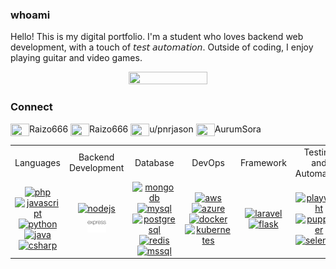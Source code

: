 ### whoami
Hello! This is my digital portfolio. I'm a student who loves backend web development, with a touch of 𝘵𝘦𝘴𝘵 𝘢𝘶𝘵𝘰𝘮𝘢𝘵𝘪𝘰𝘯. Outside of coding, I enjoy playing guitar and video games.

<div align="center">
    <img src="https://github.com/pnrjason/pnrjason/assets/39984351/765c3c4c-a64f-4f92-9028-f5f8cbc9b765" width="50%" height="50%">
</div>

### Connect
<p align="left">
<img align="center" src="https://www.svgrepo.com/show/331368/discord-v2.svg" height="20" width="30"/>Raizo666
<img align="center" src="https://www.svgrepo.com/show/452115/telegram.svg" height="20" width="30"/>Raizo666
<img align="center" src="https://www.svgrepo.com/show/452094/reddit.svg" height="20" width="30"/>u/pnrjason
<img align="center" src="https://www.svgrepo.com/show/448251/twitch.svg" height="20" width="30"/>AurumSora
    
<table>
    <tr>
        <td align="center">Languages</td>
        <td align="center">Backend Development</td>
        <td align="center">Database</td>
        <td align="center">DevOps</td>
        <td align="center">Framework</td>
        <td align="center">Testing and Automation</td>
        <td align="center">Software</td>
    </tr>
    <tr>
        <td align="center">
            <a href="https://www.php.net" target="_blank"><img src="https://www.svgrepo.com/show/452088/php.svg" alt="php" width="30" height="30"></a>
            <a href="https://www.javascript.com/" target="_blank"><img src="https://www.svgrepo.com/show/353925/javascript.svg" alt="javascript" width="30" height="30"></a>
            <a href="https://www.python.org" target="_blank"><img src="https://www.svgrepo.com/show/452091/python.svg" alt="python" width="30" height="30"></a>
            <a href="https://www.java.com" target="_blank"><img src="https://www.svgrepo.com/show/452234/java.svg" alt="java" width="30" height="30"></a>
            <a href="https://www.w3schools.com/cs/" target="_blank"><img src="https://www.svgrepo.com/show/452184/csharp.svg" alt="csharp" width="30" height="30"></a>
        </td>
        <td align="center">
            <a href="https://nodejs.org" target="_blank"><img src="https://www.svgrepo.com/show/439238/nodejs.svg" alt="nodejs" width="30" height="30"></a>
            <a href="https://expressjs.com" target="_blank"><img src="https://raw.githubusercontent.com/devicons/devicon/master/icons/express/express-original-wordmark.svg" alt="express" width="30" height="30"></a>
        </td>
        <td align="center">
            <a href="https://www.mongodb.com" target="_blank"><img src="https://www.svgrepo.com/show/331488/mongodb.svg" alt="mongodb" width="30" height="30"></a>
            <a href="https://www.mysql.com" target="_blank"><img src="https://www.svgrepo.com/show/303251/mysql-logo.svg" alt="mysql" width="30" height="30"></a>
            <a href="https://www.postgresql.org" target="_blank"><img src="https://www.svgrepo.com/show/303301/postgresql-logo.svg" alt="postgresql" width="30" height="30"></a>
            <a href="https://redis.io" target="_blank"><img src="https://www.svgrepo.com/show/354272/redis.svg" alt="redis" width="30" height="30"></a>
            <a href="https://www.microsoft.com/en-us/sql-server" target="_blank"><img src="https://www.svgrepo.com/show/303229/microsoft-sql-server-logo.svg" alt="mssql" width="30" height="30"></a>
        </td>
        <td align="center">
            <a href="https://aws.amazon.com" target="_blank" rel="noreferrer"><img src="https://www.svgrepo.com/show/373458/aws.svg" alt="aws" width="30" height="30"></a>
            <a href="https://azure.microsoft.com" target="_blank" rel="noreferrer"><img src="https://www.svgrepo.com/show/331732/microsoft-azure.svg" alt="azure" width="30" height="30"></a>
            <a href="https://www.docker.com" target="_blank" rel="noreferrer"><img src="https://www.svgrepo.com/show/303231/docker-logo.svg" alt="docker" width="30" height="30"></a>
            <a href="https://kubernetes.io" target="_blank" rel="noreferrer"><img src="https://www.svgrepo.com/show/448233/kubernetes.svg" alt="kubernetes" width="30" height="30"></a>
        </td>
        <td align="center">
            <a href="https://laravel.com" target="_blank" rel="noreferrer"><img src="https://www.svgrepo.com/show/353985/laravel.svg" alt="laravel" width="30" height="30"></a>
            <a href="https://flask.palletsprojects.com/" target="_blank" rel="noreferrer"><img src="https://www.svgrepo.com/show/508915/flask.svg" alt="flask" width="30" height="30"></a>
        </td>
        <td align="center">
            <a href="https://playwright.dev" target="_blank" rel="noreferrer"><img src="https://avatars.githubusercontent.com/u/89237858?s=48&v=4" alt="playwright" width="30" height="30"></a>
            <a href="https://pptr.dev" target="_blank" rel="noreferrer"><img src="https://www.svgrepo.com/show/354228/puppeteer.svg" alt="puppeteer" width="30" height="30"></a>
            <a href="https://www.selenium.dev" target="_blank" rel="noreferrer"><img src="https://www.svgrepo.com/show/354321/selenium.svg" alt="selenium" width="30" height="30"></a>
        </td>
        <td align="center">
            <a href="https://postman.com" target="_blank" rel="noreferrer"><img src="https://www.svgrepo.com/show/354202/postman-icon.svg" alt="postman" width="30" height="30"></a>
            <a href="https://insomnia.rest" target="_blank" rel="noreferrer"><img src="https://www.svgrepo.com/show/353904/insomnia.svg" alt="insomnia" width="30" height="30"></a>
            <a href="https://portswigger.net/burp" target="_blank" rel="noreferrer"><img src="https://www.whiteoaksecurity.com/wp-content/uploads/2021/04/gc1CWg37_400x400-300x300.jpg" alt="burp suite" width="30" height="30"></a>
        </td>
    </tr>
</table>
